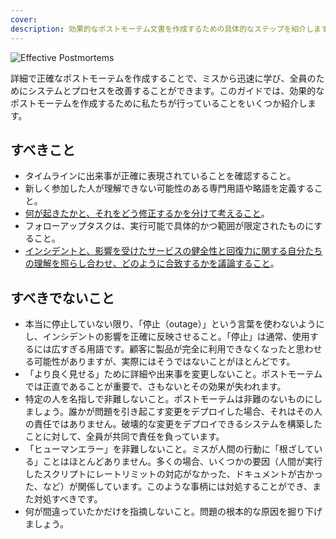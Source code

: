 ```yaml
---
cover:
description: 効果的なポストモーテム文書を作成するための具体的なステップを紹介します。ポストモーテムに含めるべき最も重要な情報、その情報の収集と提示方法、そしてシステム改善につながる効果的な分析の実施方法を学びます。
---
```

![Effective Postmortems](../assets/img/headers/Postmortems-Tips.png)

詳細で正確なポストモーテムを作成することで、ミスから迅速に学び、全員のためにシステムとプロセスを改善することができます。このガイドでは、効果的なポストモーテムを作成するために私たちが行っていることをいくつか紹介します。

## すべきこと
- タイムラインに出来事が正確に表現されていることを確認すること。
- 新しく参加した人が理解できない可能性のある専門用語や略語を定義すること。
- [何が起きたかと、それをどう修正するかを分けて考えること](https://www.youtube.com/watch?v=TqaFT-0cY7U)。
- フォローアップタスクは、実行可能で具体的かつ範囲が限定されたものにすること。
- [インシデントと、影響を受けたサービスの健全性と回復力に関する自分たちの理解を照らし合わせ、どのように合致するかを議論すること](https://www.pagerduty.com/blog/postmortem-understand-service-reliability/)。

## すべきでないこと
- 本当に停止していない限り、「停止（outage）」という言葉を使わないようにし、インシデントの影響を正確に反映させること。「停止」は通常、使用するには広すぎる用語です。顧客に製品が完全に利用できなくなったと思わせる可能性がありますが、実際にはそうではないことがほとんどです。
- 「より良く見せる」ために詳細や出来事を変更しないこと。ポストモーテムでは正直であることが重要で、さもないとその効果が失われます。
- 特定の人を名指しで非難しないこと。ポストモーテムは非難のないものにしましょう。誰かが問題を引き起こす変更をデプロイした場合、それはその人の責任ではありません。破壊的な変更をデプロイできるシステムを構築したことに対して、全員が共同で責任を負っています。
- 「ヒューマンエラー」を非難しないこと。ミスが人間の行動に「根ざしている」ことはほとんどありません。多くの場合、いくつかの要因（人間が実行したスクリプトにレートリミットの対応がなかった、ドキュメントが古かった、など）が関係しています。このような事柄には対処することができ、また対処すべきです。
- 何が間違っていたかだけを指摘しないこと。問題の根本的な原因を掘り下げましょう。
